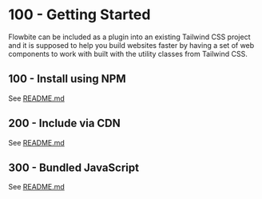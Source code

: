 # 100 - Getting Started

Flowbite can be included as a plugin into an existing Tailwind CSS project and it is supposed to help you build websites faster by having a set of web components to work with built with the utility classes from Tailwind CSS.

## 100 - Install using NPM

See [README.md](./100/README.md)

## 200 - Include via CDN

See [README.md](./200/README.md)

## 300 - Bundled JavaScript

See [README.md](./300/README.md)